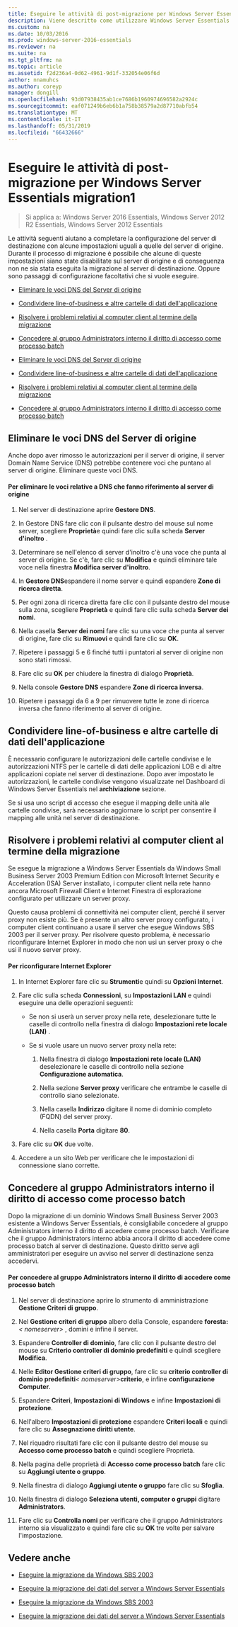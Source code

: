 ```yaml
---
title: Eseguire le attività di post-migrazione per Windows Server Essentials migration1
description: Viene descritto come utilizzare Windows Server Essentials
ms.custom: na
ms.date: 10/03/2016
ms.prod: windows-server-2016-essentials
ms.reviewer: na
ms.suite: na
ms.tgt_pltfrm: na
ms.topic: article
ms.assetid: f2d236a4-0d62-4961-9d1f-332054e06f6d
author: nnamuhcs
ms.author: coreyp
manager: dongill
ms.openlocfilehash: 93d07938435ab1ce7686b1960974696582a2924c
ms.sourcegitcommit: eaf071249b6eb6b1a758b38579a2d87710abfb54
ms.translationtype: MT
ms.contentlocale: it-IT
ms.lasthandoff: 05/31/2019
ms.locfileid: "66432666"
---
```

# <a name="perform-post-migration-tasks-for-windows-server-essentials-migration1"></a>Eseguire le attività di post-migrazione per Windows Server Essentials migration1

>Si applica a: Windows Server 2016 Essentials, Windows Server 2012 R2 Essentials, Windows Server 2012 Essentials

Le attività seguenti aiutano a completare la configurazione del server di destinazione con alcune impostazioni uguali a quelle del server di origine. Durante il processo di migrazione è possibile che alcune di queste impostazioni siano state disabilitate sul server di origine e di conseguenza non ne sia stata eseguita la migrazione al server di destinazione. Oppure sono passaggi di configurazione facoltativi che si vuole eseguire.  
  

-   [Eliminare le voci DNS del Server di origine](Perform-post-migration-tasks-for-Windows-Server-Essentials-migration.md#BKMK_DeleteDNSEntries)  
  
-   [Condividere line-of-business e altre cartelle di dati dell'applicazione](Perform-post-migration-tasks-for-Windows-Server-Essentials-migration.md#BKMK_ShareLineOfBusinessAndOtherApplications)  
  
-   [Risolvere i problemi relativi al computer client al termine della migrazione](Perform-post-migration-tasks-for-Windows-Server-Essentials-migration.md#BKMK_FixClientComputerIssuesAfterMigrating)  
  
-   [Concedere al gruppo Administrators interno il diritto di accesso come processo batch](Perform-post-migration-tasks-for-Windows-Server-Essentials-migration.md#BKMK_AdminGroup)  

-   [Eliminare le voci DNS del Server di origine](../migrate/Perform-post-migration-tasks-for-Windows-Server-Essentials-migration.md#BKMK_DeleteDNSEntries)  
  
-   [Condividere line-of-business e altre cartelle di dati dell'applicazione](../migrate/Perform-post-migration-tasks-for-Windows-Server-Essentials-migration.md#BKMK_ShareLineOfBusinessAndOtherApplications)  
  
-   [Risolvere i problemi relativi al computer client al termine della migrazione](../migrate/Perform-post-migration-tasks-for-Windows-Server-Essentials-migration.md#BKMK_FixClientComputerIssuesAfterMigrating)  
  
-   [Concedere al gruppo Administrators interno il diritto di accesso come processo batch](../migrate/Perform-post-migration-tasks-for-Windows-Server-Essentials-migration.md#BKMK_AdminGroup)  

  
##  <a name="BKMK_DeleteDNSEntries"></a> Eliminare le voci DNS del Server di origine  
 Anche dopo aver rimosso le autorizzazioni per il server di origine, il server Domain Name Service (DNS) potrebbe contenere voci che puntano al server di origine. Eliminare queste voci DNS.  
  
#### <a name="to-delete-dns-entries-that-point-to-the-source-server"></a>Per eliminare le voci relative a DNS che fanno riferimento al server di origine  
  
1.  Nel server di destinazione aprire **Gestore DNS**.  
  
2.  In Gestore DNS fare clic con il pulsante destro del mouse sul nome server, scegliere **Proprietà**e quindi fare clic sulla scheda **Server d'inoltro** .  
  
3.  Determinare se nell'elenco di server d'inoltro c'è una voce che punta al server di origine. Se c'è, fare clic su **Modifica** e quindi eliminare tale voce nella finestra **Modifica server d'inoltro**.  
  
4.  In **Gestore DNS**espandere il nome server e quindi espandere **Zone di ricerca diretta**.  
  
5.  Per ogni zona di ricerca diretta fare clic con il pulsante destro del mouse sulla zona, scegliere **Proprietà** e quindi fare clic sulla scheda **Server dei nomi**.  
  
6.  Nella casella **Server dei nomi** fare clic su una voce che punta al server di origine, fare clic su **Rimuovi** e quindi fare clic su **OK**.  
  
7.  Ripetere i passaggi 5 e 6 finché tutti i puntatori al server di origine non sono stati rimossi.  
  
8.  Fare clic su **OK** per chiudere la finestra di dialogo **Proprietà**.  
  
9. Nella console **Gestore DNS** espandere **Zone di ricerca inversa**.  
  
10. Ripetere i passaggi da 6 a 9 per rimuovere tutte le zone di ricerca inversa che fanno riferimento al server di origine.  
  
##  <a name="BKMK_ShareLineOfBusinessAndOtherApplications"></a> Condividere line-of-business e altre cartelle di dati dell'applicazione  
 È necessario configurare le autorizzazioni delle cartelle condivise e le autorizzazioni NTFS per le cartelle di dati delle applicazioni LOB e di altre applicazioni copiate nel server di destinazione. Dopo aver impostato le autorizzazioni, le cartelle condivise vengono visualizzate nel Dashboard di Windows Server Essentials nel **archiviazione** sezione.  
  
 Se si usa uno script di accesso che esegue il mapping delle unità alle cartelle condivise, sarà necessario aggiornare lo script per consentire il mapping alle unità nel server di destinazione.  
  
##  <a name="BKMK_FixClientComputerIssuesAfterMigrating"></a> Risolvere i problemi relativi al computer client al termine della migrazione  
 Se esegue la migrazione a Windows Server Essentials da Windows Small Business Server 2003 Premium Edition con Microsoft Internet Security e Acceleration (ISA) Server installato, i computer client nella rete hanno ancora Microsoft Firewall Client e Internet Finestra di esplorazione configurato per utilizzare un server proxy.  
  
 Questo causa problemi di connettività nei computer client, perché il server proxy non esiste più. Se è presente un altro server proxy configurato, i computer client continuano a usare il server che esegue Windows SBS 2003 per il server proxy. Per risolvere questo problema, è necessario riconfigurare Internet Explorer in modo che non usi un server proxy o che usi il nuovo server proxy.  
  
#### <a name="to-reconfigure-internet-explorer"></a>Per riconfigurare Internet Explorer  
  
1.  In Internet Explorer fare clic su **Strumenti**e quindi su **Opzioni Internet**.  
  
2.  Fare clic sulla scheda **Connessioni**, su **Impostazioni LAN** e quindi eseguire una delle operazioni seguenti:  
  
    -   Se non si userà un server proxy nella rete, deselezionare tutte le caselle di controllo nella finestra di dialogo **Impostazioni rete locale (LAN)** .  
  
    -   Se si vuole usare un nuovo server proxy nella rete:  
  
        1.  Nella finestra di dialogo **Impostazioni rete locale (LAN)** deselezionare le caselle di controllo nella sezione **Configurazione automatica**.  
  
        2.  Nella sezione **Server proxy** verificare che entrambe le caselle di controllo siano selezionate.  
  
        3.  Nella casella **Indirizzo** digitare il nome di dominio completo (FQDN) del server proxy.  
  
        4.  Nella casella **Porta** digitare **80**.  
  
3.  Fare clic su **OK** due volte.  
  
4.  Accedere a un sito Web per verificare che le impostazioni di connessione siano corrette.  
  
##  <a name="BKMK_AdminGroup"></a> Concedere al gruppo Administrators interno il diritto di accesso come processo batch  
 Dopo la migrazione di un dominio Windows Small Business Server 2003 esistente a Windows Server Essentials, è consigliabile concedere al gruppo Administrators interno il diritto di accedere come processo batch. Verificare che il gruppo Administrators interno abbia ancora il diritto di accedere come processo batch al server di destinazione. Questo diritto serve agli amministratori per eseguire un avviso nel server di destinazione senza accedervi.  
  
#### <a name="to-give-the-built-in-administrators-group-the-right-to-log-on-as-a-batch-job"></a>Per concedere al gruppo Administrators interno il diritto di accedere come processo batch  
  
1. Nel server di destinazione aprire lo strumento di amministrazione **Gestione Criteri di gruppo**.  
  
2. Nel **Gestione criteri di gruppo** albero della Console, espandere **foresta:** *< nomeserver\>* , domini e infine il server.  
  
3. Espandere **Controller di dominio**, fare clic con il pulsante destro del mouse su **Criterio controller di dominio predefiniti** e quindi scegliere **Modifica**.  
  
4. Nelle **Editor Gestione criteri di gruppo**, fare clic su **criterio controller di dominio predefiniti**<em>< nomeserver\></em>**criterio**, e infine **configurazione Computer**.  
  
5. Espandere **Criteri**, **Impostazioni di Windows** e infine **Impostazioni di protezione**.  
  
6. Nell'albero **Impostazioni di protezione** espandere **Criteri locali** e quindi fare clic su **Assegnazione diritti utente**.  
  
7. Nel riquadro risultati fare clic con il pulsante destro del mouse su **Accesso come processo batch** e quindi scegliere Proprietà.  
  
8. Nella pagina delle proprietà di **Accesso come processo batch** fare clic su **Aggiungi utente o gruppo**.  
  
9. Nella finestra di dialogo **Aggiungi utente o gruppo** fare clic su **Sfoglia**.  
  
10. Nella finestra di dialogo **Seleziona utenti, computer o gruppi** digitare **Administrators**.  
  
11. Fare clic su **Controlla nomi** per verificare che il gruppo Administrators interno sia visualizzato e quindi fare clic su **OK** tre volte per salvare l'impostazione.  
  
## <a name="see-also"></a>Vedere anche  
  

-   [Eseguire la migrazione da Windows SBS 2003](Migrate-Windows-Small-Business-Server-2003-to-Windows-Server-Essentials.md)  
  
-   [Eseguire la migrazione dei dati del server a Windows Server Essentials](Migrate-Server-Data-to-Windows-Server-Essentials.md)

-   [Eseguire la migrazione da Windows SBS 2003](../migrate/Migrate-Windows-Small-Business-Server-2003-to-Windows-Server-Essentials.md)  
  
-   [Eseguire la migrazione dei dati del server a Windows Server Essentials](../migrate/Migrate-Server-Data-to-Windows-Server-Essentials.md)

